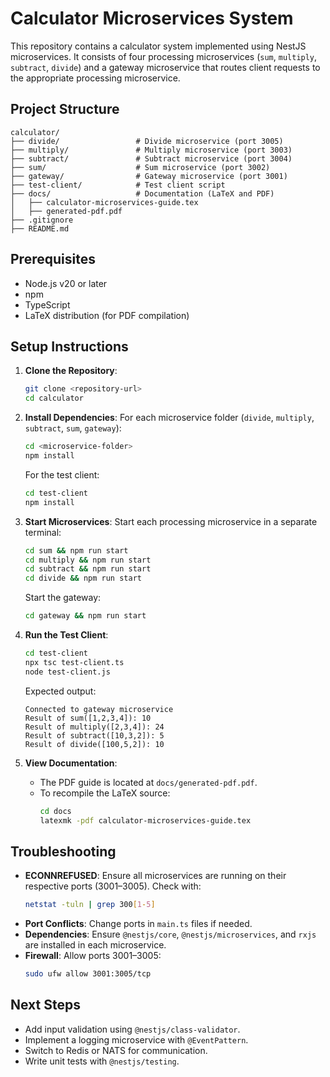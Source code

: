 # Calculator Microservices System

This repository contains a calculator system implemented using NestJS microservices. It consists of four processing microservices (`sum`, `multiply`, `subtract`, `divide`) and a gateway microservice that routes client requests to the appropriate processing microservice.

## Project Structure

```
calculator/
├── divide/                 # Divide microservice (port 3005)
├── multiply/               # Multiply microservice (port 3003)
├── subtract/               # Subtract microservice (port 3004)
├── sum/                    # Sum microservice (port 3002)
├── gateway/                # Gateway microservice (port 3001)
├── test-client/            # Test client script
├── docs/                   # Documentation (LaTeX and PDF)
│   ├── calculator-microservices-guide.tex
│   ├── generated-pdf.pdf
├── .gitignore
├── README.md
```

## Prerequisites

- Node.js v20 or later
- npm
- TypeScript
- LaTeX distribution (for PDF compilation)

## Setup Instructions

1. **Clone the Repository**:
   ```bash
   git clone <repository-url>
   cd calculator
   ```

2. **Install Dependencies**:
   For each microservice folder (`divide`, `multiply`, `subtract`, `sum`, `gateway`):
   ```bash
   cd <microservice-folder>
   npm install
   ```
   For the test client:
   ```bash
   cd test-client
   npm install
   ```

3. **Start Microservices**:
   Start each processing microservice in a separate terminal:
   ```bash
   cd sum && npm run start
   cd multiply && npm run start
   cd subtract && npm run start
   cd divide && npm run start
   ```
   Start the gateway:
   ```bash
   cd gateway && npm run start
   ```

4. **Run the Test Client**:
   ```bash
   cd test-client
   npx tsc test-client.ts
   node test-client.js
   ```

   Expected output:
   ```
   Connected to gateway microservice
   Result of sum([1,2,3,4]): 10
   Result of multiply([2,3,4]): 24
   Result of subtract([10,3,2]): 5
   Result of divide([100,5,2]): 10
   ```

5. **View Documentation**:
   - The PDF guide is located at `docs/generated-pdf.pdf`.
   - To recompile the LaTeX source:
     ```bash
     cd docs
     latexmk -pdf calculator-microservices-guide.tex
     ```

## Troubleshooting

- **ECONNREFUSED**: Ensure all microservices are running on their respective ports (3001–3005). Check with:
  ```bash
  netstat -tuln | grep 300[1-5]
  ```
- **Port Conflicts**: Change ports in `main.ts` files if needed.
- **Dependencies**: Ensure `@nestjs/core`, `@nestjs/microservices`, and `rxjs` are installed in each microservice.
- **Firewall**: Allow ports 3001–3005:
  ```bash
  sudo ufw allow 3001:3005/tcp
  ```

## Next Steps

- Add input validation using `@nestjs/class-validator`.
- Implement a logging microservice with `@EventPattern`.
- Switch to Redis or NATS for communication.
- Write unit tests with `@nestjs/testing`.